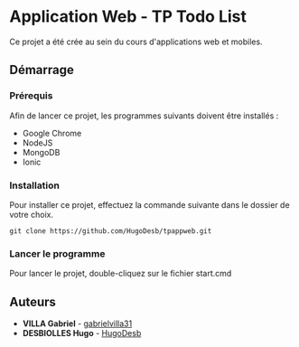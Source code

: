 # Application Web - TP Todo List

Ce projet a été crée au sein du cours d'applications web et mobiles.

## Démarrage

### Prérequis

Afin de lancer ce projet, les programmes suivants doivent être installés :
- Google Chrome
- NodeJS
- MongoDB
- Ionic


### Installation

Pour installer ce projet, effectuez la commande suivante dans le dossier de votre choix.

```
git clone https://github.com/HugoDesb/tpappweb.git
```


### Lancer le programme

Pour lancer le projet, double-cliquez sur le fichier start.cmd


## Auteurs

* **VILLA Gabriel** - [gabrielvilla31](https://github.com/gabrielvilla31)
* **DESBIOLLES Hugo** - [HugoDesb](https://github.com/HugoDesb)


